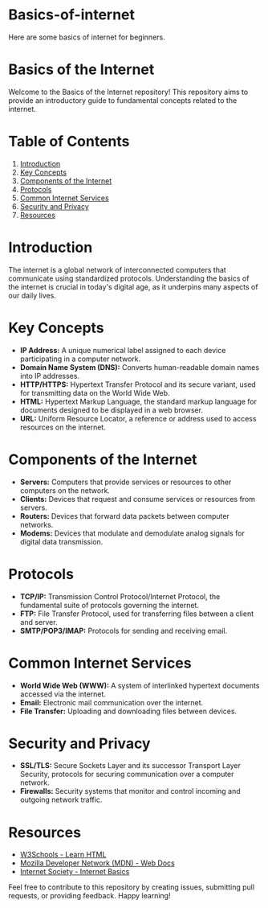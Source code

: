 # Basics-of-internet
Here are some basics of internet for beginners.

# Basics of the Internet

Welcome to the Basics of the Internet repository! This repository aims to provide an introductory guide to fundamental concepts related to the internet.

# Table of Contents

1. [Introduction](#introduction)
2. [Key Concepts](#key-concepts)
3. [Components of the Internet](#components-of-the-internet)
4. [Protocols](#protocols)
5. [Common Internet Services](#common-internet-services)
6. [Security and Privacy](#security-and-privacy)
7. [Resources](#resources)

# Introduction

The internet is a global network of interconnected computers that communicate using standardized protocols. Understanding the basics of the internet is crucial in today's digital age, as it underpins many aspects of our daily lives.

# Key Concepts

- **IP Address:** A unique numerical label assigned to each device participating in a computer network.
- **Domain Name System (DNS):** Converts human-readable domain names into IP addresses.
- **HTTP/HTTPS:** Hypertext Transfer Protocol and its secure variant, used for transmitting data on the World Wide Web.
- **HTML:** Hypertext Markup Language, the standard markup language for documents designed to be displayed in a web browser.
- **URL:** Uniform Resource Locator, a reference or address used to access resources on the internet.

# Components of the Internet

- **Servers:** Computers that provide services or resources to other computers on the network.
- **Clients:** Devices that request and consume services or resources from servers.
- **Routers:** Devices that forward data packets between computer networks.
- **Modems:** Devices that modulate and demodulate analog signals for digital data transmission.

# Protocols

- **TCP/IP:** Transmission Control Protocol/Internet Protocol, the fundamental suite of protocols governing the internet.
- **FTP:** File Transfer Protocol, used for transferring files between a client and server.
- **SMTP/POP3/IMAP:** Protocols for sending and receiving email.

# Common Internet Services

- **World Wide Web (WWW):** A system of interlinked hypertext documents accessed via the internet.
- **Email:** Electronic mail communication over the internet.
- **File Transfer:** Uploading and downloading files between devices.

# Security and Privacy

- **SSL/TLS:** Secure Sockets Layer and its successor Transport Layer Security, protocols for securing communication over a computer network.
- **Firewalls:** Security systems that monitor and control incoming and outgoing network traffic.

# Resources

- [W3Schools - Learn HTML](https://www.w3schools.com/html/)
- [Mozilla Developer Network (MDN) - Web Docs](https://developer.mozilla.org/en-US/docs/Web)
- [Internet Society - Internet Basics](https://www.internetsociety.org/internet/)

Feel free to contribute to this repository by creating issues, submitting pull requests, or providing feedback. Happy learning!

